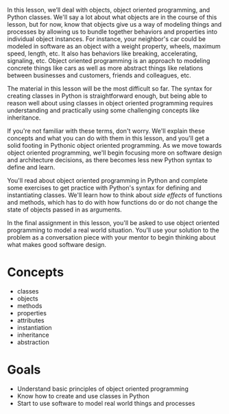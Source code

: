 <!-- 
author: Benjamin White
type: intro
name: Object Oriented Programming in Python
time: 7 hours
 -->
In this lesson, we’ll deal with objects, object oriented programming, and Python classes. We'll say a lot about what objects are in the course of this lesson, but for now, know that objects give us a way of modeling things and processes by allowing us to bundle together behaviors and properties into individual object instances. For instance, your neighbor's car could be modeled in software as an object with a weight property, wheels, maximum speed, length, etc. It also has behaviors like breaking, accelerating, signaling, etc. Object oriented programming is an approach to modeling concrete things like cars as well as more abstract things like relations between businesses and customers, friends and colleagues, etc.

The material in this lesson will be the most difficult so far. The syntax for creating classes in Python is straightforward enough, but being able to reason well about using classes in object oriented programming requires understanding and practically using some challenging concepts like inheritance. 

If you're not familiar with these terms, don't worry. We'll explain these concepts and what you can do with them in this lesson, and you'll get a solid footing in Pythonic object oriented programming. As we move towards object oriented programming, we'll begin focusing more on software design and architecture decisions, as there becomes less new Python syntax to define and learn. 

You'll read about object oriented programming in Python and complete some exercises to get practice with Python's syntax for defining and instantiating classes. We'll learn how to think about *side effects* of functions and methods, which has to do with how functions do or do not change the state of objects passed in as arguments. 

In the final assignment in this lesson, you'll be asked to use object oriented programming to model a real world situation. You'll use your solution to the problem as a conversation piece with your mentor to begin thinking about what makes good software design.

# Concepts

-  classes
-  objects
-  methods
-  properties
-  attributes
-  instantiation
-  inheritance
-  abstraction

# Goals

-  Understand basic principles of object oriented programming
-  Know how to create and use classes in Python
-  Start to use software to model real world things and processes


